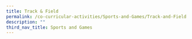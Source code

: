 ```yaml
---
title: Track & Field
permalink: /co-curricular-activities/Sports-and-Games/Track-and-Field
description: ""
third_nav_title: Sports and Games
---
```

